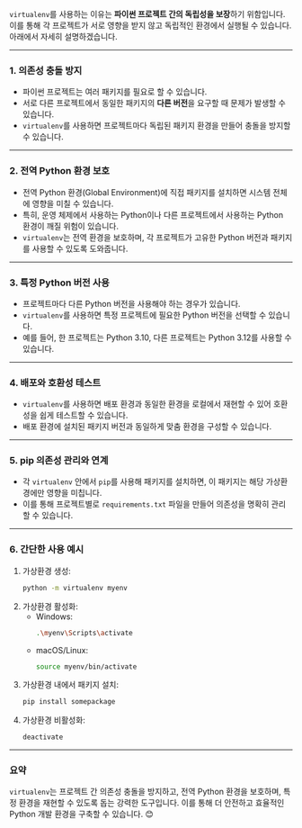 `virtualenv`를 사용하는 이유는 **파이썬 프로젝트 간의 독립성을 보장**하기 위함입니다. 이를 통해 각 프로젝트가 서로 영향을 받지 않고 독립적인 환경에서 실행될 수 있습니다. 아래에서 자세히 설명하겠습니다.

---

### 1. **의존성 충돌 방지**
   - 파이썬 프로젝트는 여러 패키지를 필요로 할 수 있습니다.
   - 서로 다른 프로젝트에서 동일한 패키지의 **다른 버전**을 요구할 때 문제가 발생할 수 있습니다.
   - `virtualenv`를 사용하면 프로젝트마다 독립된 패키지 환경을 만들어 충돌을 방지할 수 있습니다.

---

### 2. **전역 Python 환경 보호**
   - 전역 Python 환경(Global Environment)에 직접 패키지를 설치하면 시스템 전체에 영향을 미칠 수 있습니다.
   - 특히, 운영 체제에서 사용하는 Python이나 다른 프로젝트에서 사용하는 Python 환경이 깨질 위험이 있습니다.
   - `virtualenv`는 전역 환경을 보호하며, 각 프로젝트가 고유한 Python 버전과 패키지를 사용할 수 있도록 도와줍니다.

---

### 3. **특정 Python 버전 사용**
   - 프로젝트마다 다른 Python 버전을 사용해야 하는 경우가 있습니다.
   - `virtualenv`를 사용하면 특정 프로젝트에 필요한 Python 버전을 선택할 수 있습니다.
   - 예를 들어, 한 프로젝트는 Python 3.10, 다른 프로젝트는 Python 3.12를 사용할 수 있습니다.

---

### 4. **배포와 호환성 테스트**
   - `virtualenv`를 사용하면 배포 환경과 동일한 환경을 로컬에서 재현할 수 있어 호환성을 쉽게 테스트할 수 있습니다.
   - 배포 환경에 설치된 패키지 버전과 동일하게 맞춤 환경을 구성할 수 있습니다.

---

### 5. **pip 의존성 관리와 연계**
   - 각 `virtualenv` 안에서 `pip`를 사용해 패키지를 설치하면, 이 패키지는 해당 가상환경에만 영향을 미칩니다.
   - 이를 통해 프로젝트별로 `requirements.txt` 파일을 만들어 의존성을 명확히 관리할 수 있습니다.

---

### 6. **간단한 사용 예시**
   1. 가상환경 생성:
      ```bash
      python -m virtualenv myenv
      ```
   2. 가상환경 활성화:
      - Windows:
        ```bash
        .\myenv\Scripts\activate
        ```
      - macOS/Linux:
        ```bash
        source myenv/bin/activate
        ```
   3. 가상환경 내에서 패키지 설치:
      ```bash
      pip install somepackage
      ```
   4. 가상환경 비활성화:
      ```bash
      deactivate
      ```

---

### 요약
`virtualenv`는 프로젝트 간 의존성 충돌을 방지하고, 전역 Python 환경을 보호하며, 특정 환경을 재현할 수 있도록 돕는 강력한 도구입니다. 이를 통해 더 안전하고 효율적인 Python 개발 환경을 구축할 수 있습니다. 😊
